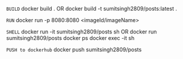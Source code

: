 `BUILD`
docker build .
OR
docker build -t sumitsingh2809/posts:latest .

`RUN`
docker run -p 8080:8080 <imageId/imageName>

`SHELL`
docker run -it sumitsingh2809/posts sh
OR
docker run sumitsingh2809/posts
docker ps
docker exec -it <containerId> sh

`PUSH to dockerhub`
docker push sumitsingh2809/posts
